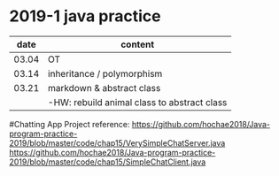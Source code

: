 # 2019-1 java practice


| date    | content            | 
|-----------|---------------------|
| 03.04     | OT | 
| 03.14| inheritance / polymorphism      | 
|03.21|markdown & abstract class |
||-HW: rebuild animal class to abstract class |

#Chatting App Project
reference:
https://github.com/hochae2018/Java-program-practice-2019/blob/master/code/chap15/VerySimpleChatServer.java
https://github.com/hochae2018/Java-program-practice-2019/blob/master/code/chap15/SimpleChatClient.java
